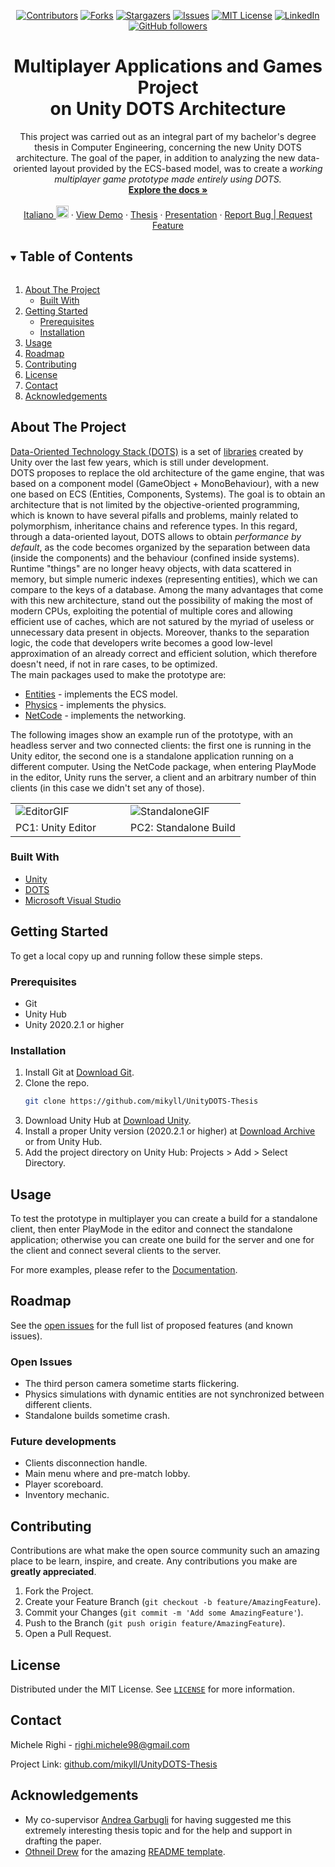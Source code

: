 <div align="center">

<!-- PROJECT SHIELDS -->
[![Contributors][contributors-shield]][contributors-url]
[![Forks][forks-shield]][forks-url]
[![Stargazers][stars-shield]][stars-url]
[![Issues][issues-shield]][issues-url]
[![MIT License][license-shield]][license-url]
[![LinkedIn][linkedin-shield]][linkedin-url]
[![GitHub followers][github-shield]][github-url]

<!-- PROJECT LOGO -->
<!-- <a href="https://github.com/mikyll/UnityDOTS-Thesis">
<img src="images/logo.png" alt="Logo" width="80" height="80">
</a> -->

<h1 align="center">Multiplayer Applications and Games Project<br/>on Unity DOTS Architecture</h1>
This project was carried out as an integral part of my bachelor's degree thesis in Computer Engineering, concerning the new Unity DOTS architecture. The goal of the paper, in addition to analyzing the new data-oriented layout provided by the ECS-based model, was to create a <i>working multiplayer game prototype made entirely using DOTS.</i>
<br />
<a href="./Documentation/Prototype%20Documentation.md"><strong>Explore the docs »</strong></a>
<br />
<br />
<a href="./README.it.md">Italiano <kbd><img width="20px" src="https://flagicons.lipis.dev/flags/4x3/it.svg"></kbd></a>
·
<a href="#demo">View Demo</a>
·
<a href="./Thesis%20Docs/Tesi%20di%20Laurea%20di%20Michele%20Righi%20-%20Progetto%20di%20Applicazioni%20e%20Giochi%20Multiplayer%20su%20Architettura%20Unity%20DOTS.pdf">Thesis</a>
·
<a href="./Presentation/PresentationDOTS%20(pdf).pdf">Presentation</a>
·
<a href="https://github.com/mikyll/UnityDOTS-Thesis/issues">Report Bug | Request Feature</a>
</div>


<!-- TABLE OF CONTENTS -->
<details open="open">
  <summary><h2 style="display: inline-block">Table of Contents</h2></summary>
  <ol>
    <li>
      <a href="#about-the-project">About The Project</a>
      <ul>
        <li><a href="#built-with">Built With</a></li>
      </ul>
    </li>
    <li>
      <a href="#getting-started">Getting Started</a>
      <ul>
        <li><a href="#prerequisites">Prerequisites</a></li>
        <li><a href="#installation">Installation</a></li>
      </ul>
    </li>
    <li><a href="#usage">Usage</a></li>
    <li><a href="#roadmap">Roadmap</a></li>
    <li><a href="#contributing">Contributing</a></li>
    <li><a href="#license">License</a></li>
    <li><a href="#contact">Contact</a></li>
    <li><a href="#acknowledgements">Acknowledgements</a></li>
  </ol>
</details>



<!-- ABOUT THE PROJECT -->
## About The Project

[Data-Oriented Technology Stack (DOTS)](https://unity.com/dots) is a set of 
[libraries](https://unity.com/dots/packages) created by Unity over the last few years, which is still under 
development.<br/>
DOTS proposes to replace the old architecture of the game engine, that was based on a component model
(GameObject + MonoBehaviour), with a new one based on ECS (Entities, Components, Systems). The goal is to
obtain an architecture that is not limited by the objective-oriented programming, which is known to have
several pifalls and problems, mainly related to polymorphism, inheritance chains and reference types. In this regard,
through a data-oriented layout, DOTS allows to obtain *performance by default*, as the code becomes
organized by the separation between data (inside the components) and the behaviour (confined inside systems).
Runtime "things" are no longer heavy objects, with data scattered in memory, but simple numeric indexes
(representing entities), which we can compare to the keys of a database. Among the many advantages that come
with this new architecture, stand out the possibility of making the most of modern CPUs, exploiting the 
potential of multiple cores and allowing efficient use of caches, which are not satured by the myriad of
useless or unnecessary data present in objects. Moreover, thanks to the separation logic, the code that
developers write becomes a good low-level approximation of an already correct and efficient solution, which
therefore doesn't need, if not in rare cases, to be optimized.<br/>
The main packages used to make the prototype are:
* [Entities](https://docs.unity3d.com/Packages/com.unity.entities@0.17) - implements the ECS model.
* [Physics](https://docs.unity3d.com/Packages/com.unity.physics@0.6) - implements the physics.
* [NetCode](https://docs.unity3d.com/Packages/com.unity.netcode@0.6) - implements the networking.

<span id="demo">The following images show an example run of the prototype, with an headless server and two connected clients: the first one is running in the Unity editor, the second one is a standalone application running on a different computer. Using the NetCode package, when entering PlayMode in the editor, Unity runs the server, a client and an arbitrary number of thin clients (in this case we didn't set any of those).</span>
<table style="border: none">
  <tr>
    <td width="49.9%"><img src="./Documentation/Images/GIF_Editor_Prototype.gif" alt="EditorGIF"/></td>
    <td width="49.9%"><img src="./Documentation/Images/GIF_AppStandalone_Prototype.gif" alt="StandaloneGIF"/></td>
  </tr>
  <tr>
    <td>PC1: Unity Editor</td>
    <td>PC2: Standalone Build</td>
  </tr>
</table>


### Built With

* [Unity](https://unity.com/)
* [DOTS](https://unity.com/dots)
* [Microsoft Visual Studio](https://visualstudio.microsoft.com/)



<!-- GETTING STARTED -->
## Getting Started

To get a local copy up and running follow these simple steps.

### Prerequisites

* Git
* Unity Hub
* Unity 2020.2.1 or higher

### Installation

1. Install Git at [Download Git](https://git-scm.com/download).
2. Clone the repo.
   ```sh
   git clone https://github.com/mikyll/UnityDOTS-Thesis
   ```
3. Download Unity Hub at [Download Unity](https://unity3d.com/get-unity/download).
4. Install a proper Unity version (2020.2.1 or higher) at [Download Archive](https://unity3d.com/get-unity/download/archive) or from Unity Hub.
5. Add the project directory on Unity Hub: Projects > Add > Select Directory.



<!-- USAGE EXAMPLES -->
## Usage

To test the prototype in multiplayer you can create a build for a standalone client, then enter PlayMode in the editor and connect the standalone application; otherwise you can create one build for the server and one for the client and connect several clients to the server.

For more examples, please refer to the [Documentation](./Documentation/Prototype%20Documentation.md).



<!-- ROADMAP -->
## Roadmap

See the [open issues](https://github.com/mikyll/UnityDOTS-Thesis/issues) for the full list of proposed features (and known issues).

### Open Issues
* The third person camera sometime starts flickering.
* Physics simulations with dynamic entities are not synchronized between different clients.
* Standalone builds sometime crash.

### Future developments
* Clients disconnection handle.
* Main menu where and pre-match lobby.
* Player scoreboard.
* Inventory mechanic.


<!-- CONTRIBUTING -->
## Contributing

Contributions are what make the open source community such an amazing place to be learn, inspire, and create. Any contributions you make are **greatly appreciated**.

1. Fork the Project.
2. Create your Feature Branch (`git checkout -b feature/AmazingFeature`).
3. Commit your Changes (`git commit -m 'Add some AmazingFeature'`).
4. Push to the Branch (`git push origin feature/AmazingFeature`).
5. Open a Pull Request.



<!-- LICENSE -->
## License

Distributed under the MIT License. See [`LICENSE`](./LICENSE) for more information.



<!-- CONTACT -->
## Contact

Michele Righi - righi.michele98@gmail.com

Project Link: [github.com/mikyll/UnityDOTS-Thesis](https://github.com/mikyll/UnityDOTS-Thesis)



<!-- ACKNOWLEDGEMENTS -->
## Acknowledgements

* My co-supervisor [Andrea Garbugli](https://www.unibo.it/sitoweb/andrea.garbugli) for having suggested me this extremely interesting thesis topic and for the help and support in drafting the paper.
* [Othneil Drew](https://github.com/othneildrew) for the amazing [README template](https://github.com/othneildrew/Best-README-Template).



<!-- MARKDOWN LINKS & IMAGES -->
<!-- https://www.markdownguide.org/basic-syntax/#reference-style-links -->
[contributors-shield]: https://img.shields.io/github/contributors/mikyll/UnityDOTS-Thesis
[contributors-url]: https://github.com/mikyll/UnityDOTS-Thesis/graphs/contributors
[forks-shield]: https://img.shields.io/github/forks/mikyll/UnityDOTS-Thesis
[forks-url]: https://github.com/mikyll/UnityDOTS-Thesis/network/members
[stars-shield]: https://img.shields.io/github/stars/mikyll/UnityDOTS-Thesis
[stars-url]: https://github.com/mikyll/UnityDOTS-Thesis/stargazers
[issues-shield]: https://img.shields.io/github/issues/mikyll/UnityDOTS-Thesis
[issues-url]: https://github.com/mikyll/UnityDOTS-Thesis/issues
[license-shield]: https://img.shields.io/github/license/mikyll/UnityDOTS-Thesis
[license-url]: https://github.com/mikyll/UnityDOTS-Thesis/blob/master/LICENSE
[linkedin-shield]: https://img.shields.io/badge/-LinkedIn-black.svg?logo=linkedin&colorB=0077B5
[linkedin-url]: https://www.linkedin.com/in/michele-righi/?locale=en_US
[github-shield]: https://img.shields.io/github/followers/mikyll.svg?style=social&label=Follow
[github-url]: https://github.com/mikyll
